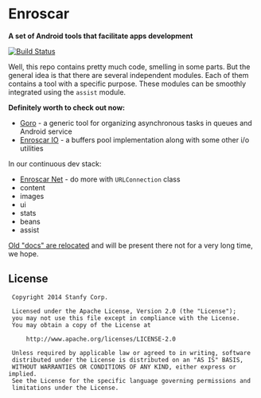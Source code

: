 Enroscar
=======

**A set of Android tools that facilitate apps development**

[![Build Status](https://secure.travis-ci.org/stanfy/enroscar.png?branch=master)](http://travis-ci.org/stanfy/enroscar)

Well, this repo contains pretty much code, smelling in some parts.
But the general idea is that there are several independent modules. Each of them contains
a tool with a specific purpose. These modules can be smoothly integrated using the `assist` module.

**Definitely worth to check out now:**
* [Goro](goro) - a generic tool for organizing asynchronous tasks in queues and Android service
* [Enroscar IO](io) - a buffers pool implementation along with some other i/o utilities

In our continuous dev stack:
* [Enroscar Net](net) - do more with `URLConnection` class
* content
* images
* ui
* stats
* beans
* assist

[Old "docs" are relocated](README_OLD.md)
and will be present there not for a very long time, we hope.

License
-------

     Copyright 2014 Stanfy Corp.

     Licensed under the Apache License, Version 2.0 (the "License");
     you may not use this file except in compliance with the License.
     You may obtain a copy of the License at

         http://www.apache.org/licenses/LICENSE-2.0

     Unless required by applicable law or agreed to in writing, software
     distributed under the License is distributed on an "AS IS" BASIS,
     WITHOUT WARRANTIES OR CONDITIONS OF ANY KIND, either express or implied.
     See the License for the specific language governing permissions and
     limitations under the License.
